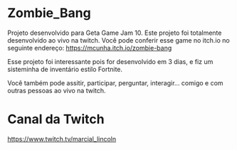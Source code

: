 # Zombie_Bang

Projeto desenvolvido para Geta Game Jam 10.
Este projeto foi totalmente desenvolvido ao vivo na twitch.
Você pode conferir esse game no itch.io no seguinte endereço:
https://mcunha.itch.io/zombie-bang

Esse projeto foi interessante pois for desenvolvido em 3 dias, e fiz um sisteminha de inventário estilo Fortnite.

Você também pode assitir, participar, perguntar, interagir... comigo e com outras pessoas ao vivo na twitch.

# Canal da Twitch
https://www.twitch.tv/marcial_lincoln
